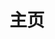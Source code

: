---
home: true
icon: home
title: 主页
# layout: BlogHome
heroImage: https://pic4.zhimg.com/v2-b69d0496b77daf721c52fa64939a1dbf_b.jpg
# bgImage: https://theme-hope-assets.vuejs.press/bg/6-light.svg
# bgImageDark: https://theme-hope-assets.vuejs.press/bg/6-dark.svg
bgImageStyle:
  background-attachment: fixed
heroText: 工作中的技术记录
tagline: 种瓜得瓜，种豆得豆。
# heroFullScreen: true
actions: 
  - text: 文章阅读
    icon: lightbulb
    link: /catalog
    type: primary

features:
  - title: 零散记录
    icon: computer
    details: 时不时要看看的
    link: /work/
  - title: 脚本代码
    icon: code
    details: 常用脚本代码段
    link: /shell_script/
  - title: 软件教程
    icon: software
    details: 日常使用的软件命令行片段
    link: /software/
  - title: 文档主题
    icon: https://theme-hope-assets.vuejs.press/logo.svg
    details: theme-hope文档
    link: https://theme-hope.vuejs.press/zh/
copyright: false
footer: 使用 <a href="https://theme-hope.vuejs.press/zh/" target="_blank">VuePress Theme Hope</a> 主题 | MIT 协议, 版权所有 © 2019-present Mr.Hope
---